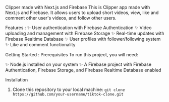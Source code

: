 Clipper made with Next.js and Firebase
This is Clipper app made with Next.js and Firebase. It allows users to upload short videos, view, like and comment other user's videos, and follow other users.

Features :
✨ User authentication with Firebase Authentication
✨ Video uploading and management with Firebase Storage
✨ Real-time updates with Firebase Realtime Database
✨ User profiles with follower/following system
✨ Like and comment functionality

Getting Started :
Prerequisites
To run this project, you will need:

✨ Node.js installed on your system
✨ A Firebase project with Firebase Authentication, Firebase Storage, and Firebase Realtime Database enabled

Installation
1. Clone this repository to your local machine:
```git clone https://github.com/your-username/tiktok-clone.git```
